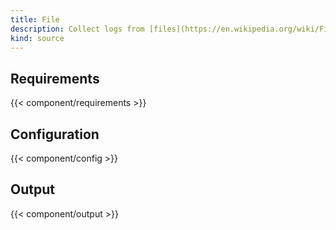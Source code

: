 ```yaml
---
title: File
description: Collect logs from [files](https://en.wikipedia.org/wiki/File_system)
kind: source
---
```


## Requirements

{{< component/requirements >}}

## Configuration

{{< component/config >}}

## Output

{{< component/output >}}
